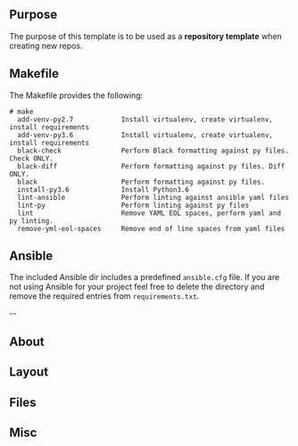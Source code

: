 ## Purpose
The purpose of this template is to be used as a **repository template** when creating new repos.

## Makefile
The Makefile provides the following:
```
# make
  add-venv-py2.7            Install virtualenv, create virtualenv, install requirements
  add-venv-py3.6            Install virtualenv, create virtualenv, install requirements
  black-check               Perform Black formatting against py files. Check ONLY.
  black-diff                Perform formatting against py files. Diff ONLY.
  black                     Perform formatting against py files.
  install-py3.6             Install Python3.6
  lint-ansible              Perform linting against ansible yaml files
  lint-py                   Perform linting against py files
  lint                      Remove YAML EOL spaces, perform yaml and py linting.
  remove-yml-eol-spaces     Remove end of line spaces from yaml files
```

## Ansible
The included Ansible dir includes a predefined `ansible.cfg` file. 
If you are not using Ansible for your project feel free to delete the directory and remove the required entries from `requirements.txt`.

--
## About
## Layout
## Files
## Misc
